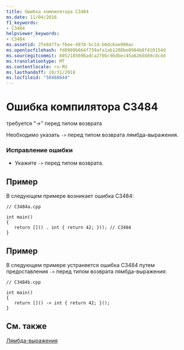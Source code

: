 ```yaml
---
title: Ошибка компилятора C3484
ms.date: 11/04/2016
f1_keywords:
- C3484
helpviewer_keywords:
- C3484
ms.assetid: 2fe847fa-f6ee-4978-bc1d-b6dc6ae906ac
ms.openlocfilehash: fd8909b664f739afa1ab1208be0984b8f410154d
ms.sourcegitcommit: 6052185696adca270bc9bdbec45a626dd89cdcdd
ms.translationtype: MT
ms.contentlocale: ru-RU
ms.lasthandoff: 10/31/2018
ms.locfileid: "50468644"
---
```

# <a name="compiler-error-c3484"></a>Ошибка компилятора C3484

требуется "->" перед типом возврата

Необходимо указать `->` перед типом возврата лямбда-выражения.

### <a name="to-correct-this-error"></a>Исправление ошибки

- Укажите `->` перед типом возврата.

## <a name="example"></a>Пример

В следующем примере возникает ошибка C3484:

```
// C3484a.cpp

int main()
{
   return []() . int { return 42; }(); // C3484
}
```

## <a name="example"></a>Пример

В следующем примере устраняется ошибка C3484 путем предоставления `->` перед типом возврата лямбда-выражения:

```
// C3484b.cpp

int main()
{
   return []() -> int { return 42; }();
}
```

## <a name="see-also"></a>См. также

[Лямбда-выражения](../../cpp/lambda-expressions-in-cpp.md)